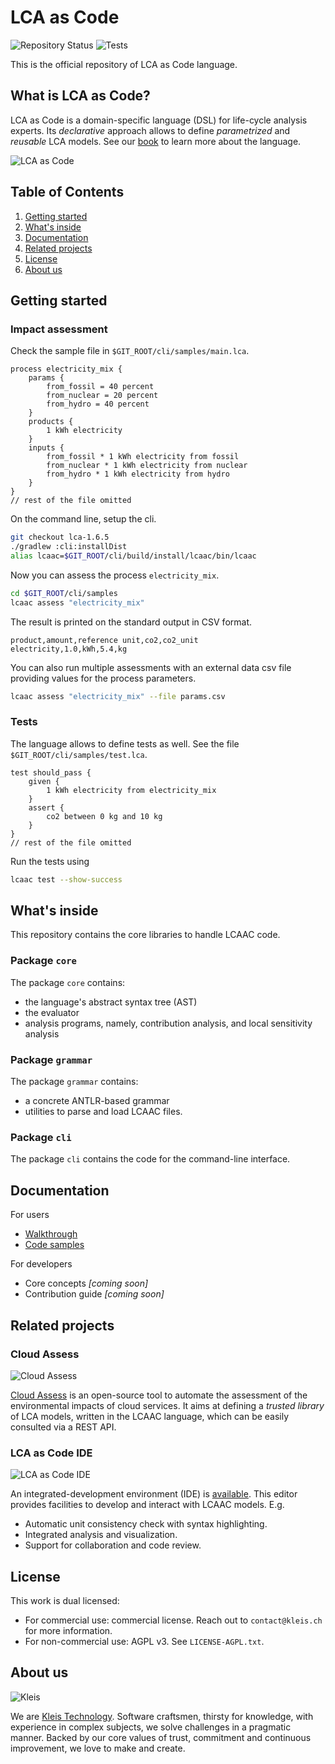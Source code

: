 # LCA as Code

![Repository Status](https://www.repostatus.org/badges/latest/active.svg)
![Tests](https://github.com/kleis-technology/lcaac/actions/workflows/test.yaml/badge.svg)

This is the official repository of LCA as Code language.

## What is LCA as Code?

LCA as Code is a domain-specific language (DSL) for life-cycle analysis experts.
Its *declarative* approach allows to define *parametrized* and *reusable* LCA models.
See our [book](https://lca-as-code.com/book) to learn more about the language.

![LCA as Code](./assets/logo-white-60pct.png)

## Table of Contents

1. [Getting started](#getting-started)
2. [What's inside](#whats-inside)
3. [Documentation](#documentation)
4. [Related projects](#related-projects)
5. [License](#license)
6. [About us](#about-us)

## Getting started

### Impact assessment

Check the sample file in `$GIT_ROOT/cli/samples/main.lca`.

```lca
process electricity_mix {
    params {
        from_fossil = 40 percent
        from_nuclear = 20 percent
        from_hydro = 40 percent
    }
    products {
        1 kWh electricity
    }
    inputs {
        from_fossil * 1 kWh electricity from fossil
        from_nuclear * 1 kWh electricity from nuclear
        from_hydro * 1 kWh electricity from hydro
    }
}
// rest of the file omitted
```

On the command line, setup the cli.
```bash
git checkout lca-1.6.5
./gradlew :cli:installDist
alias lcaac=$GIT_ROOT/cli/build/install/lcaac/bin/lcaac
```

Now you can assess the process `electricity_mix`.
```bash
cd $GIT_ROOT/cli/samples
lcaac assess "electricity_mix"
```
The result is printed on the standard output in CSV format.
```csv
product,amount,reference unit,co2,co2_unit
electricity,1.0,kWh,5.4,kg
```

You can also run multiple assessments with an external data csv file providing values for the process parameters.
```bash
lcaac assess "electricity_mix" --file params.csv
```

### Tests

The language allows to define tests as well. See the file `$GIT_ROOT/cli/samples/test.lca`.

```lca
test should_pass {
    given {
        1 kWh electricity from electricity_mix
    }
    assert {
        co2 between 0 kg and 10 kg
    }
}
// rest of the file omitted
```

Run the tests using
```bash
lcaac test --show-success
```

## What's inside

This repository contains the core libraries to handle LCAAC code.

### Package `core`

The package `core` contains:
- the language's abstract syntax tree (AST)
- the evaluator
- analysis programs, namely, contribution analysis, and local sensitivity analysis

### Package `grammar`

The package `grammar` contains:
- a concrete ANTLR-based grammar
- utilities to parse and load LCAAC files.

### Package `cli`

The package `cli` contains the code for the command-line interface.

## Documentation

For users
- [Walkthrough](https://lca-as-code.com/book)
- [Code samples](./tutorials/README.md)

For developers
- Core concepts *\[coming soon\]*
- Contribution guide *\[coming soon\]*

## Related projects

### Cloud Assess

![Cloud Assess](./assets/cloudassess.svg)

[Cloud Assess](https://github.com/kleis-technology/cloud-assess) is an open-source tool 
to automate the assessment of the environmental impacts of cloud services.
It aims at defining a *trusted library* of LCA models, written in the LCAAC language,
which can be easily consulted via a REST API.

### LCA as Code IDE

![LCA as Code IDE](./assets/code_sample.png)

An integrated-development environment (IDE) is [available](https://lca-as-code.com).
This editor provides facilities to develop and interact with LCAAC models. E.g.
- Automatic unit consistency check with syntax highlighting.
- Integrated analysis and visualization.
- Support for collaboration and code review.

## License

This work is dual licensed:
- For commercial use: commercial license. Reach out to `contact@kleis.ch` for more information.
- For non-commercial use: AGPL v3. See `LICENSE-AGPL.txt`.

## About us

![Kleis](./assets/kleis.svg)

We are [Kleis Technology](https://kleis.ch).
Software craftsmen, thirsty for knowledge, with experience in complex subjects, we solve challenges in a pragmatic manner. 
Backed by our core values of trust, commitment and continuous improvement, we love to make and create.
